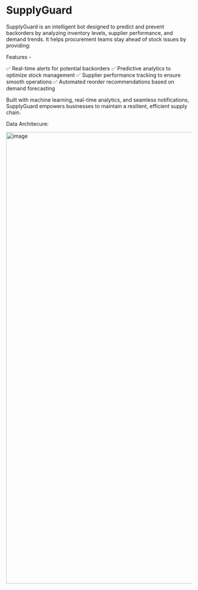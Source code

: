 # SupplyGuard

SupplyGuard is an intelligent bot designed to predict and prevent backorders by analyzing inventory levels, supplier performance, and demand trends. It helps procurement teams stay ahead of stock issues by providing:

Features -

✅ Real-time alerts for potential backorders
✅ Predictive analytics to optimize stock management
✅ Supplier performance tracking to ensure smooth operations
✅ Automated reorder recommendations based on demand forecasting

Built with machine learning, real-time analytics, and seamless notifications, SupplyGuard empowers businesses to maintain a resilient, efficient supply chain.


Data Architecure:

<img width="1095" height="1222" alt="image" src="https://github.com/user-attachments/assets/3acbce47-214a-4188-b428-0715216ca4d5" />




